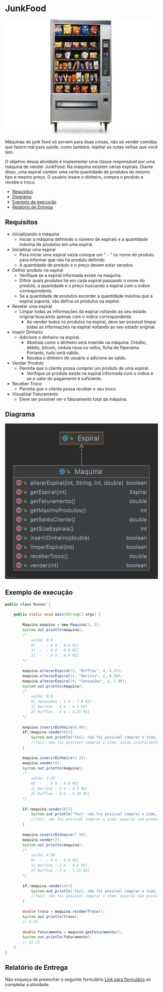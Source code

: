 # JunkFood
![junkfood](assets/machine-img1.jpg)

Máquinas de junk food só servem para duas coisas, não só vender comidas que fazem mal para saúde, como também, rejeitar as notas velhas que você tem.

O objetivo dessa atividade é implementar uma classe responsável por uma máquina de vender JunkFood. Na máquina existem várias espirais. Diante disso, uma espiral contém uma certa quantidade de produtos do mesmo tipo e mesmo preço. O usuário insere o dinheiro, compra o produto e recebe o troco.


- [Requisitos](#requisitos)
- [Diagrama](#diagrama)
- [Exemplo de execução](#exemplo-de-execução)
- [Relatório de Entrega](#relatório-de-entrega)


## Requisitos

- Inicializando a máquina
  - Iniciar a máquina definindo o número de espirais e a quantidade máxima de produtos em uma espiral.
- Inicializar uma espiral
  - Para iniciar uma espiral vazia coloque um " - " no nome do produto para informar que não há produto definido
  - A quantidade de produto e o preço devem estar zerados.  
- Definir produto na espiral
  - Verifique se a espiral informada existe na maquina.
  - Difinir quais produtos há em cada espiral passando o nome do produto, a quantidade e o preço buscando a espiral com o índice correspondente.
  - Se a quantidade de produtos excerder a quantidade máxima que a espiral suporta, não defina os produtos na espiral.
- Resetar uma espiral
  - Limpar todas as informações da espiral voltando ao seu estado original buscando apenas com o índice correspondente.
    - Ao vender todos os produtos na espiral, deve ser possível limpar todas as informações na espiral voltando ao seu estado original.
- Inserir Dinheiro
  - Adicione o dinheiro na espiral.
    - Abstraia como o dinheiro será inserido na máquina. Crédito, débito, bitcoin, cédula nova ou velha, ficha de fliperama. Portanto, tudo será válido.
    - Receba o dinheiro do usuário e adicione ao saldo.
- Vender Produto
  - Permita que o cliente possa comprar um produto de uma espiral.
    - Verifique se produto existe na espiral informada com o índice e se o valor do pagamento é suficiente.
- Receber Troco
  - Permita que o cliente possa receber o seu troco.
- Visualizar Faturamento
  - Deve ser possível ver o faturamento total da máquina.

## Diagrama
![digrama uml](diagrama.png)

## Exemplo de execução 
```java
public class Runner {

    public static void main(String[] args) {

        Maquina maquina = new Maquina(3, 5);
        System.out.println(maquina);
        /*
            saldo: 0.0
            0[  -  : 0 U : 0.0 RS]
            1[  -  : 0 U : 0.0 RS]
            2[  -  : 0 U : 0.0 RS]
        */

        maquina.alterarEspiral(2, "Ruffles", 4, 5.25);
        maquina.alterarEspiral(1, "Doritos", 2, 4.50);
        maquina.alterarEspiral(0, "Sensações", 1, 7.00);
        System.out.println(maquina);
        /*
            saldo: 0.0
            0[ Sensações : 1 U : 7.0 RS]
            1[ Doritos : 2 U : 4.5 RS]  
            2[ Ruffles : 4 U : 5.25 RS] 
        */

        maquina.inserirDinheiro(6.00);
        if(!maquina.vender(0)){
            System.out.println("fail: não foi possível comprar o item, saldo insuficiente.");
            //fail: não foi possível comprar o item, saldo insuficiente.
        }

        maquina.inserirDinheiro(3.25);
        maquina.vender(0);
        System.out.println(maquina);
        /*
            saldo: 2.25
            0[  -  : 0 U : 0.0 RS]
            1[ Doritos : 2 U : 4.5 RS]
            2[ Ruffles : 4 U : 5.25 RS]
        */

        if(!maquina.vender(0)){
            System.out.println("fail: não foi possível comprar o item, espiral sem produtos.");
            //fail: não foi possível comprar o item, espiral sem produtos.
        }

        maquina.inserirDinheiro(7.50);
        maquina.vender(2);
        System.out.println(maquina);
        /*
            saldo: 4.50
            0[  -  : 0 U : 0.0 RS]
            1[ Doritos : 2 U : 4.5 RS]
            2[ Ruffles : 3 U : 5.25 RS]
        */

        if(!maquina.vender(4)){
            System.out.println("fail: não foi possível comprar o item, espiral não encontrada com o índice informado.");
            //fail: não foi possível comprar o item, espiral não encontrada com o índice informado.
        }

        double troco = maquina.receberTroco();
        System.out.println(troco);
        // 4.50

        double faturamento = maquina.getFaturamento();
        System.out.println(faturamento);
        // 12.25
    }  
}
```

## Relatório de Entrega

Não esqueça de preencher o seguinte formulário [Link para formulário](https://forms.gle/7SEpGBK9fjV9rxj49) ao completar a atividade.
